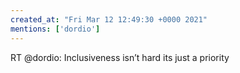 ```yaml
---
created_at: "Fri Mar 12 12:49:30 +0000 2021"
mentions: ['dordio']
---
```


RT @dordio: Inclusiveness isn’t hard its just a priority